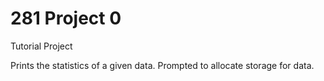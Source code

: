# 281 Project 0 
Tutorial Project

Prints the statistics of a given data.
Prompted to allocate storage for data.
